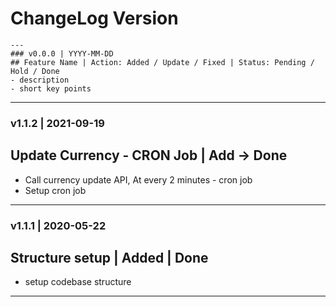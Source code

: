 # ChangeLog Version


```
---
### v0.0.0 | YYYY-MM-DD
## Feature Name | Action: Added / Update / Fixed | Status: Pending / Hold / Done
- description
- short key points

```


---
### v1.1.2 | 2021-09-19
## Update Currency - CRON Job | Add -> Done
- Call currency update API, At every 2 minutes - cron job
- Setup cron job


---
### v1.1.1 | 2020-05-22
## Structure setup | Added | Done
- setup codebase structure


---